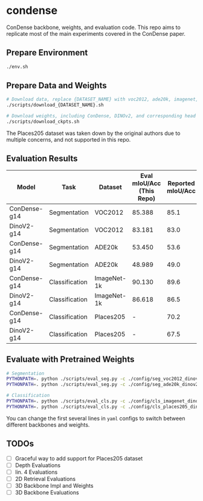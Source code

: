 # condense
ConDense backbone, weights, and evaluation code. This repo aims to replicate most of the main experiments covered in the ConDense paper.

## Prepare Environment
```bash
./env.sh
```

## Prepare Data and Weights
```bash
# Download data, replace {DATASET_NAME} with voc2012, ade20k, imagenet, or places205
./scripts/download_{DATASET_NAME}.sh

# Download weights, including ConDense, DINOv2, and corresponding head weights
./scripts/download_ckpts.sh
```

The Places205 dataset was taken down by the original authors due to multiple concerns, and not supported in this repo.

## Evaluation Results

| Model        | Task           | Dataset     | Eval mIoU/Acc (This Repo) | Reported mIoU/Acc |
|--------------|----------------|-------------|---------------------------|-------------------|
| ConDense-g14 | Segmentation   | VOC2012     | 85.388                    | 85.1              |
| DinoV2-g14   | Segmentation   | VOC2012     | 83.181                    | 83.0              |
| ConDense-g14 | Segmentation   | ADE20k      | 53.450                    | 53.6              |
| DinoV2-g14   | Segmentation   | ADE20k      | 48.989                    | 49.0              |
| ConDense-g14 | Classification | ImageNet-1k | 90.130                    | 89.6              |
| DinoV2-g14   | Classification | ImageNet-1k | 86.618                    | 86.5              |
| ConDense-g14 | Classification | Places205   | -                         | 70.2              |
| DinoV2-g14   | Classification | Places205   | -                         | 67.5              |


## Evaluate with Pretrained Weights
```bash
# Segmentation
PYTHONPATH=. python ./scripts/eval_seg.py -c ./config/seg_voc2012_dinov2_standard.yaml
PYTHONPATH=. python ./scripts/eval_seg.py -c ./config/seg_ade20k_dinov2_standard.yaml

# Classification
PYTHONPATH=. python ./scripts/eval_cls.py -c ./config/cls_imagenet_dinov2_standard.yaml
PYTHONPATH=. python ./scripts/eval_cls.py -c ./config/cls_places205_dinov2_standard.yaml
```
You can change the first several lines in `yaml` configs to switch between different backbones and weights.


## TODOs
- [ ] Graceful way to add support for Places205 dataset
- [ ] Depth Evaluations
- [ ] lin. 4 Evaluations
- [ ] 2D Retrieval Evaluations
- [ ] 3D Backbone Impl and Weights
- [ ] 3D Backbone Evaluations

